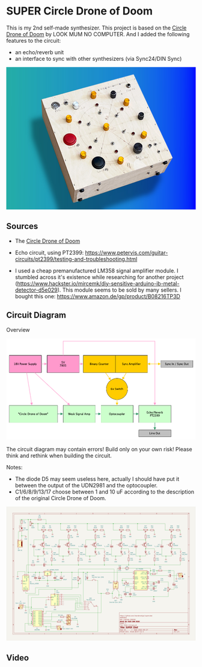 # SUPER Circle Drone of Doom

This is my 2nd self-made synthesizer. This project is based on the [Circle Drone of Doom](https://www.lookmumnocomputer.com/projects#/circledroneofdoom) by LOOK MUM NO COMPUTER. And I added the following features to the circuit:
- an echo/reverb unit
- an interface to sync with other synthesizers (via Sync24/DIN Sync)

![image](images/add.jpg)

## Sources

- The [Circle Drone of Doom](https://www.lookmumnocomputer.com/projects#/circledroneofdoom)

- Echo circuit, using PT2399: https://www.petervis.com/guitar-circuits/pt2399/testing-and-troubleshooting.html

- I used a cheap premanufactured LM358 signal amplifier module. I stumbled across it's existence while researching for another project (https://www.hackster.io/mircemk/diy-sensitive-arduino-ib-metal-detector-d5e029). This module seems to be sold by many sellers. I bought this one: https://www.amazon.de/gp/product/B08216TP3D

## Circuit Diagram

Overview

![image](circuit/blocks.png)

The circuit diagram may contain errors! Build only on your own risk! Please think and rethink when building the circuit.

Notes:
* The diode D5 may seem useless here, actually I should have put it between the output of the UDN2981 and the optocoupler.
* C1/6/8/9/13/17 choose between 1 and 10 uF according to the description of the original Circle Drone of Doom.

![image](circuit/circuit.png)

## Video
